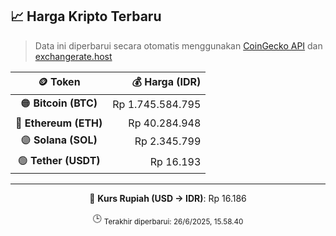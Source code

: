 

<!-- HARGA_KRIPTO -->
## 📈 Harga Kripto Terbaru

> Data ini diperbarui secara otomatis menggunakan [CoinGecko API](https://www.coingecko.com/) dan [exchangerate.host](https://exchangerate.host/)

<div align="center">

| 🪙 Token | 💰 Harga (IDR) |
|:------:|---------------:|
| 🟠 **Bitcoin (BTC)**   | Rp 1.745.584.795 |
| 🔵 **Ethereum (ETH)**  | Rp 40.284.948 |
| 🟣 **Solana (SOL)**    | Rp 2.345.799 |
| 🟢 **Tether (USDT)**   | Rp 16.193 |

---

💱 **Kurs Rupiah (USD → IDR)**: Rp 16.186

🕒 <sub>Terakhir diperbarui: 26/6/2025, 15.58.40</sub>

</div>
<!-- /HARGA_KRIPTO -->